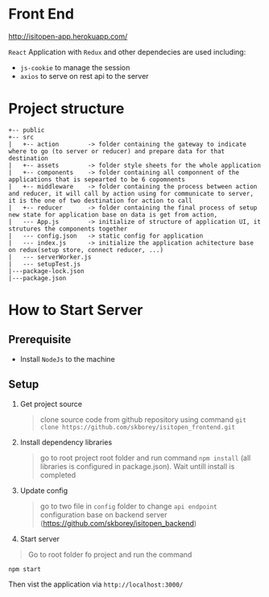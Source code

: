 # Front End

http://isitopen-app.herokuapp.com/

`React` Application with `Redux` and other dependecies are used including:

- `js-cookie` to manage the session
- `axios` to serve on rest api to the server

# Project structure

```
+-- public
+-- src
|   +-- action        -> folder containing the gateway to indicate where to go (to server or reducer) and prepare data for that destination
|   +-- assets        -> folder style sheets for the whole application 
|   +-- components    -> folder containing all componnent of the applications that is sepearted to be 6 copomnents
|   +-- middleware    -> folder containing the process between action and reducer, it will call by action using for communicate to server, it is the one of two destination for action to call
|   +-- reducer       -> folder containing the final process of setup new state for application base on data is get from action,
|   --- App.js        -> initialize of structure of application UI, it strutures the components together
|   --- config.json   -> static config for application
|   --- index.js      -> initialize the application achitecture base on redux(setup store, connect reducer, ...)
|   --- serverWorker.js
|   --- setupTest.js
|---package-lock.json
|---package.json
```

# How to Start Server

## Prerequisite

- Install `NodeJs` to the machine

## Setup

1. Get project source

   > clone source code from github repository using command `git clone https://github.com/skborey/isitopen_frontend.git`
   
2. Install dependency libraries
   
   > go to root project root folder and run command `npm install` (all libraries is configured in package.json). Wait untill install is completed
   
3. Update config
  
   > go to two file in `config` folder to change `api endpoint` configuration base on backend server (https://github.com/skborey/isitopen_backend)

4. Start server

> Go to root folder fo project and run the command

```
npm start
```

Then vist the application via `http://localhost:3000/`
